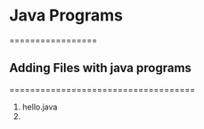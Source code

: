 # Java Programs
=================

## Adding Files with java programs
====================================

1. hello.java
2. 
